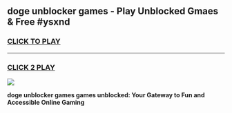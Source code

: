
## doge unblocker games - Play Unblocked Gmaes & Free #ysxnd
<h3>
<a href="https://premium.freeplayer.one?title=doge_unblocker_games&ref=03M">CLICK TO PLAY</a></h3>
<hr>

<h3>
<a href="https://premium.freeplayer.one?title=doge_unblocker_games&ref=03M">CLICK 2 PLAY</a>
  
</h3>

<a href="https://premium.freeplayer.one?title=doge_unblocker_games&ref=03M"><img src="https://clearcache.store/games.png"></a>


**doge unblocker games games unblocked: Your Gateway to Fun and Accessible Online Gaming**
